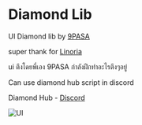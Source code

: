 # Diamond Lib
UI Diamond lib by [9PASA](https://discord.com/users/884287121882480660)

super thank for [Linoria](https://lindseyhost.com)

ui ตึงโดยพี่เอง 9PASA กำลังฝีกทำอะไรตึงๆอยู่

Can use diamond hub script in discord

Diamond Hub - [Discord](https://discord.gg/5YtWBUVYvR)

![UI](https://cdn.discordapp.com/attachments/992767456714182686/1067438567523106826/bugs-bunny-145747.jpg)
